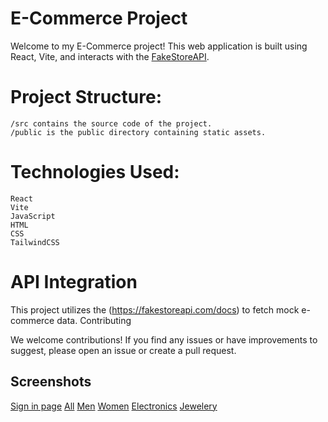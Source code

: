 # E-Commerce Project

Welcome to my E-Commerce project! This web application is built using React, Vite, and interacts with the [FakeStoreAPI](https://fakestoreapi.com/docs).

# Project Structure:

    /src contains the source code of the project.
    /public is the public directory containing static assets.

# Technologies Used:

    React
    Vite
    JavaScript
    HTML
    CSS
	TailwindCSS

# API Integration

This project utilizes the (https://fakestoreapi.com/docs) to fetch mock e-commerce data.
Contributing

We welcome contributions! If you find any issues or have improvements to suggest, please open an issue or create a pull request.

## Screenshots
[Sign in page](https://github.com/arwadoha/Ecommerce-React-Project/assets/135133177/5790eb10-467e-4694-86c3-4fb855a31054)
[All](https://github.com/arwadoha/Ecommerce-React-Project/assets/135133177/ded70d4c-eb1a-4c63-827c-4ecb1555cd0b)
[Men](https://github.com/arwadoha/Ecommerce-React-Project/assets/135133177/0cd8d905-b9a9-4f5f-ad53-fb10be77acc0)
[Women](https://github.com/arwadoha/Ecommerce-React-Project/assets/135133177/c7fef390-847a-4d81-abc7-8c4574263a5e)
[Electronics](https://github.com/arwadoha/Ecommerce-React-Project/assets/135133177/953b385f-01e0-477c-8fd2-ec8ba819c0d9)
[Jewelery](https://github.com/arwadoha/Ecommerce-React-Project/assets/135133177/269897bb-1559-4e37-a566-89b50a606aae)








